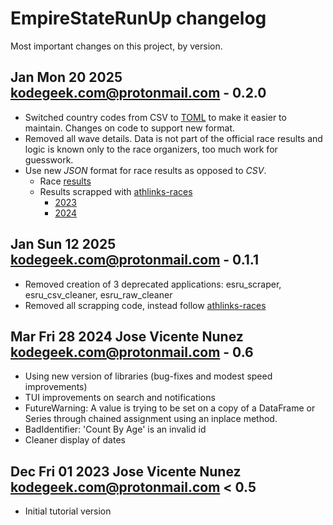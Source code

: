 # EmpireStateRunUp changelog

Most important changes on this project, by version.

## Jan Mon 20 2025 <kodegeek.com@protonmail.com> - 0.2.0
- Switched country codes from CSV to [TOML](https://toml.io/en/) to make it easier to maintain. Changes on code to support new format.
- Removed all wave details. Data is not part of the official race results and logic is known only to the race 
  organizers, too much work for guesswork.
- Use new _JSON_ format for race results as opposed to _CSV_. 
  - Race [results](https://www.athlinks.com/event/382111?category=global&term=EmpireState)
  - Results scrapped with [athlinks-races](https://pypi.org/project/athlinks-races/)
    - [2023](https://www.athlinks.com/event/382111/results/Event/1062909/Results)
    - [2024](https://www.athlinks.com/event/382111/results/Event/1093108/Results)

## Jan Sun 12 2025 <kodegeek.com@protonmail.com> - 0.1.1
- Removed creation of 3 deprecated applications: esru_scraper, esru_csv_cleaner, esru_raw_cleaner
- Removed all scrapping code, instead follow [athlinks-races](https://github.com/josevnz/athlinks-races)

## Mar Fri 28 2024 Jose Vicente Nunez <kodegeek.com@protonmail.com> - 0.6
- Using new version of libraries (bug-fixes and modest speed improvements)
- TUI improvements on search and notifications
- FutureWarning: A value is trying to be set on a copy of a DataFrame or Series through chained assignment using an inplace method.
- BadIdentifier: 'Count By Age' is an invalid id
- Cleaner display of dates

## Dec Fri 01 2023 Jose Vicente Nunez <kodegeek.com@protonmail.com> < 0.5
- Initial tutorial version